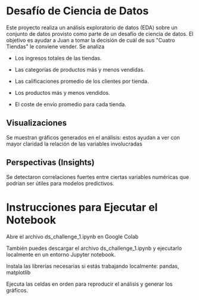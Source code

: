 # Desafío de Ciencia de Datos

Este proyecto realiza un análisis exploratorio de datos (EDA) sobre un conjunto de datos provisto como parte de un desafío de ciencia de datos. El objetivo es ayudar a Juan a tomar la decisión de cuál de sus "Cuatro Tiendas" le conviene vender. Se analiza

- Los ingresos totales de las tiendas.

- Las categorías de productos más y menos vendidas.

- Las calificaciones promedio de los clientes por tienda.

- Los productos más y menos vendidos.

- El coste de envío promedio para cada tienda.

## Visualizaciones

Se muestran gráficos generados en el análisis: estos ayudan a ver con mayor claridad la relación de las variables involucradas

## Perspectivas (Insights)

Se detectaron correlaciones fuertes entre ciertas variables numéricas que podrían ser útiles para modelos predictivos.

# Instrucciones para Ejecutar el Notebook

Abre el archivo ds_challenge_1.ipynb en Google Colab

También puedes descargar el archivo ds_challenge_1.ipynb y ejecutarlo localmente en un entorno Jupyter notebook.

Instala las librerías necesarias si estás trabajando localmente: pandas, matplotlib

Ejecuta las celdas en orden para reproducir el análisis y generar los gráficos.
